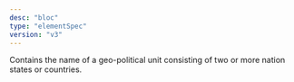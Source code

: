 ```yaml
---
desc: "bloc"
type: "elementSpec"
version: "v3"
---
```


Contains the name of a geo-political unit consisting of two or more nation states
or
countries.